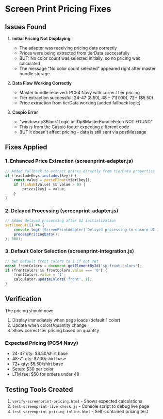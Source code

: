 # Screen Print Pricing Fixes

## Issues Found

1. **Initial Pricing Not Displaying**
   - The adapter was receiving pricing data correctly
   - Prices were being extracted from tierData successfully  
   - BUT: No color count was selected initially, so no pricing was calculated
   - The message "No color count selected" appeared right after master bundle storage

2. **Data Flow Working Correctly**
   - Master bundle received: PC54 Navy with correct tier pricing
   - Tier extraction successful: 24-47 ($8.50), 48-71 ($7.00), 72+ ($5.50)
   - Price extraction from tierData working (added fallback logic)

3. **Caspio Error**
   - "window.dp8Block1Logic.initDp8MasterBundleFetch NOT FOUND"
   - This is from the Caspio footer expecting different code
   - BUT it doesn't affect pricing - data is still sent via postMessage

## Fixes Applied

### 1. Enhanced Price Extraction (screenprint-adapter.js)
```javascript
// Added fallback to extract prices directly from tierData properties
if (!excludeKeys.includes(key)) {
    const value = parseFloat(tier[key]);
    if (!isNaN(value) && value > 0) {
        prices[key] = value;
    }
}
```

### 2. Delayed Processing (screenprint-adapter.js)
```javascript
// Added delayed processing after UI initialization
setTimeout(() => {
    console.log('[ScreenPrintAdapter] Delayed processing to ensure UI is ready');
    processPricingData();
}, 500);
```

### 3. Default Color Selection (screenprint-integration.js)
```javascript
// Set default front colors to 1 if not set
const frontColors = document.getElementById('sp-front-colors');
if (frontColors && frontColors.value === '0') {
    frontColors.value = '1';
    calculator.updateColors('front', 1);
}
```

## Verification

The pricing should now:
1. Display immediately when page loads (default 1 color)
2. Update when colors/quantity change
3. Show correct tier pricing based on quantity

### Expected Pricing (PC54 Navy)
- 24-47 qty: $8.50/shirt base
- 48-71 qty: $7.00/shirt base  
- 72+ qty: $5.50/shirt base
- Setup: $30 per color
- LTM fee: $50 for orders under 48

## Testing Tools Created

1. `verify-screenprint-pricing.html` - Shows expected calculations
2. `test-screenprint-live-check.js` - Console script to debug live page
3. `test-screenprint-pricing-inline.html` - Self-contained pricing test